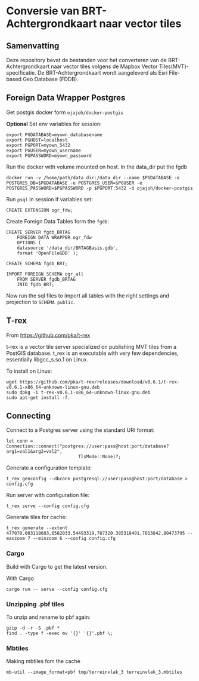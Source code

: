 # Conversie van BRT-Achtergrondkaart naar vector tiles

## Samenvatting

Deze repository bevat de bestanden voor het converteren van de BRT-Achtergrondkaart naar vector tiles volgens de Mapbox Vector Tiles(MVT)-specificatie. De BRT-Achtergrondkaart wordt aangeleverd als Esri File-based Geo Database (FDDB).

## Foreign Data Wrapper Postgres

Get postgis docker form `ojajoh/docker-postgis`

**Optional** Set env variables for session:

  	export PGDATABASE=myown_databasename
    export PGHOST=localhost
    export PGPORT=myown_5432
    export PGUSER=myown_username
    export PGPASSWORD=myown_password

Run the docker with volume mounted on host. In the data_dir put the fgdb 

	docker run -v /home/path/data_dir:/data_dir --name $PGDATABASE -e POSTGRES_DB=$PGDATABASE -e POSTGRES_USER=$PGUSER -e POSTGRES_PASSWORD=$PGPASSWORD -p $PGPORT:5432 -d ojajoh/docker-postgis

Run `psql` in session if variables set:

	CREATE EXTENSION ogr_fdw;

Create Foreign Data Tables form the `fgdb`:

	CREATE SERVER fgdb_BRTAG
		FOREIGN DATA WRAPPER ogr_fdw
		OPTIONS (
		datasource '/data_dir/BRTAGBasis.gdb',
		format 'OpenFileGDB' ); 

	CREATE SCHEMA fgdb_BRT;

	IMPORT FOREIGN SCHEMA ogr_all 
	    FROM SERVER fgdb_BRTAG 
	    INTO fgdb_BRT;

Now run the sql files to import all tables with the right settings and projection to `SCHEMA public`.


## T-rex
From https://github.com/pka/t-rex

t-rex is a vector tile server specialized on publishing MVT tiles from a PostGIS database. t_rex is an executable with very few dependencies, essentially libgcc_s.so.1 on Linux.

To install on Linux:

	wget https://github.com/pka/t-rex/releases/download/v0.6.1/t-rex-v0.6.1-x86_64-unknown-linux-gnu.deb
	sudo dpkg -i t-rex-v0.6.1-x86_64-unknown-linux-gnu.deb
	sudo apt-get install -f.

## Connecting
Connect to a Postgres server using the standard URI format:

	let conn = Connection::connect("postgres://user:pass@host:port/database?arg1=val1&arg2=val2",
                               TlsMode::None)?;

Generate a configuration template:

	t_rex genconfig --dbconn postgresql://user:pass@host:port/database > config.cfg

Run server with configuration file:

	t_rex serve --config config.cfg

Generate tiles for cache:

	t_rex generate --extent 477070.003118603,6582033.54493319,787320.385318491,7013842.80473795 --maxzoom 7 --minzoom 6 --config config.cfg

### Cargo

Build with Cargo to get the latest version.

With Cargo

	cargo run -- serve --config config.cfg 

### Unzipping .pbf tiles
To unzip and rename to pbf again:

	gzip -d -r -S .pbf *
	find . -type f -exec mv '{}' '{}'.pbf \;

### Mbtiles
Making mbtiles fom the cache

	mb-util --image_format=pbf tmp/terreinvlak_3 terreinvlak_3.mbtiles

